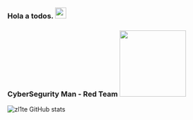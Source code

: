 ### Hola a todos.  <img src="https://media.giphy.com/media/hvRJCLFzcasrR4ia7z/giphy.gif" width="25px">
### CyberSegurity Man - Red Team  <img src="https://3.bp.blogspot.com/-ob4AkHBuAvc/W8X6IZxw7yI/AAAAAAAAAfc/kk5Gl7Uy-4AmpiUzdZwQg5nzezdGEWBswCLcBGAs/s1600/red_team.png" width="150px">

![zl1te GitHub stats](https://github-readme-stats.vercel.app/api?username=zl1te)



                



<!--
**zl1te/zl1te** is a ✨ _special_ ✨ repository because its `README.md` (this file) appears on your GitHub profile.

Here are some ideas to get you started:

- 🔭 I’m currently working on ...
- 🌱 I’m currently learning ...
- 👯 I’m looking to collaborate on ...
- 🤔 I’m looking for help with ...
- 💬 Ask me about ...
- 📫 How to reach me: ...
- 😄 Pronouns: ...
- ⚡ Fun fact: ...
-->
